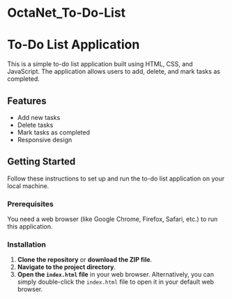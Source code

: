 # OctaNet_To-Do-List

# To-Do List Application

This is a simple to-do list application built using HTML, CSS, and JavaScript. The application allows users to add, delete, and mark tasks as completed.

## Features

- Add new tasks
- Delete tasks
- Mark tasks as completed
- Responsive design

## Getting Started

Follow these instructions to set up and run the to-do list application on your local machine.

### Prerequisites

You need a web browser (like Google Chrome, Firefox, Safari, etc.) to run this application.

### Installation

1. **Clone the repository** or **download the ZIP file**.
2. **Navigate to the project directory**.
3. **Open the `index.html` file** in your web browser.
    Alternatively, you can simply double-click the `index.html` file to open it in your default web browser.
